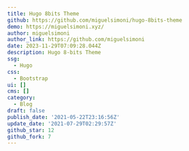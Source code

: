 ```yaml
---
title: Hugo 8bits Theme
github: https://github.com/miguelsimoni/hugo-8bits-theme
demo: https://miguelsimoni.xyz/
author: miguelsimoni
author_link: https://github.com/miguelsimoni
date: 2023-11-29T07:09:28.044Z
description: Hugo 8-bits Theme
ssg:
  - Hugo
css:
  - Bootstrap
ui: []
cms: []
category:
  - Blog
draft: false
publish_date: '2021-05-22T23:16:56Z'
update_date: '2021-07-29T02:29:57Z'
github_star: 12
github_fork: 7
---
```


